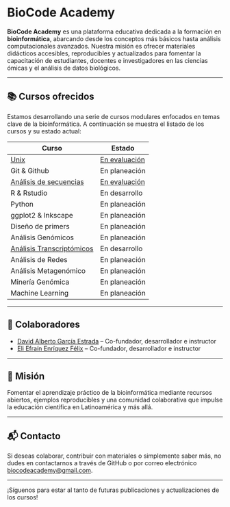 # BioCode Academy

**BioCode Academy** es una plataforma educativa dedicada a la formación en **bioinformática**, abarcando desde los conceptos más básicos hasta análisis computacionales avanzados. Nuestra misión es ofrecer materiales didácticos accesibles, reproducibles y actualizados para fomentar la capacitación de estudiantes, docentes e investigadores en las ciencias ómicas y el análisis de datos biológicos.

---

## 📚 Cursos ofrecidos

Estamos desarrollando una serie de cursos modulares enfocados en temas clave de la bioinformática. A continuación se muestra el listado de los cursos y su estado actual:

| **Curso**                                                                      | **Estado**     |
|--------------------------------------------------------------------------------|----------------|
| [Unix](https://github.com/BioCode-Academy/Unix)                                | [En evaluación](https://biocode-academy.github.io/Unix/)  |
| Git & Github                                                                   | En planeación  |
| [Análisis de secuencias](https://github.com/BioCode-Academy/Sequence-analysis) | [En evaluación](https://biocode-academy.github.io/Sequence-analysis/)  |
| R & Rstudio                                                                    | En desarrollo  |
| Python                                                                         | En planeación  |
| ggplot2 & Inkscape                                                             | En planeación  |
| Diseño de primers                                                              | En planeación  |
| Análisis Genómicos                                                             | En planeación  |
| [Análisis Transcriptómicos](https://github.com/BioCode-Academy/RNA-seq)        | En desarrollo  |
| Análisis de Redes                                                              | En planeación  |
| Análisis Metagenómico                                                          | En planeación  |
| Minería Genómica                                                               | En planeación  |
| Machine Learning                                                               | En planeación  |

---

## 👥 Colaboradores

- [David Alberto García Estrada](https://github.com/DavidAlberto) – Co-fundador, desarrollador e instructor
- [Eli Efraín Enríquez Félix](https://github.com/elienriquez) – Co-fundador, desarrollador e instructor

---

## 🚀 Misión

Fomentar el aprendizaje práctico de la bioinformática mediante recursos abiertos, ejemplos reproducibles y una comunidad colaborativa que impulse la educación científica en Latinoamérica y más allá.

---

## 📬 Contacto

Si deseas colaborar, contribuir con materiales o simplemente saber más, no dudes en contactarnos a través de GitHub o por correo electrónico [biocodeacademy@gmail.com](biocodeacademy@gmail.com).

---

¡Síguenos para estar al tanto de futuras publicaciones y actualizaciones de los cursos!
